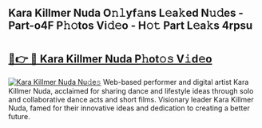 ## Kara Killmer Nuda O𝚗𝚕yf𝚊ns L𝚎a𝚔ed N𝚞𝚍es - Part-o4F P𝚑𝚘tos Vi𝚍𝚎o - H𝚘𝚝 Part L𝚎a𝚔s 4rpsu

# <h2><a href="http://kfdb31.oniu.top/?m=Kara+Killmer+Nuda">🔗👉 🔴 Kara Killmer Nuda P𝚑ot𝚘𝚜 V𝚒d𝚎o</a></h2>

[![Kara Killmer Nuda Nu𝚍e𝚜](https://i.imgur.com/0qMVB7G.gif)](http://kfdb31.oniu.top/?m=Kara+Killmer+Nuda)
Web-based performer and digital artist Kara Killmer Nuda, acclaimed for sharing dance and lifestyle ideas through solo and collaborative dance acts and short films. Visionary leader Kara Killmer Nuda, famed for their innovative ideas and dedication to creating a better future.  
